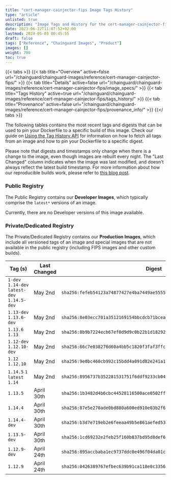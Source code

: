 ```yaml
---
title: "cert-manager-cainjector-fips Image Tags History"
type: "article"
unlisted: true
description: "Image Tags and History for the cert-manager-cainjector-fips Chainguard Image"
date: 2023-06-22T11:07:52+02:00
lastmod: 2024-05-03 00:45:55
draft: false
tags: ["Reference", "Chainguard Images", "Product"]
images: []
weight: 700
toc: true
---
```


{{< tabs >}}
{{< tab title="Overview" active=false url="/chainguard/chainguard-images/reference/cert-manager-cainjector-fips/" >}}
{{< tab title="Details" active=false url="/chainguard/chainguard-images/reference/cert-manager-cainjector-fips/image_specs/" >}}
{{< tab title="Tags History" active=true url="/chainguard/chainguard-images/reference/cert-manager-cainjector-fips/tags_history/" >}}
{{< tab title="Provenance" active=false url="/chainguard/chainguard-images/reference/cert-manager-cainjector-fips/provenance_info/" >}}
{{</ tabs >}}

The following tables contains the most recent tags and digests that can be used to pin your Dockerfile to a specific build of this image. Check our guide on [Using the Tag History API](/chainguard/chainguard-images/using-the-tag-history-api/) for information on how to fetch all tags from an image and how to pin your Dockerfile to a specific digest.

Please note that digests and timestamps only change when there is a change to the image, even though images are rebuilt every night. The "Last Changed" column indicates when the image was last modified, and doesn't always reflect the latest build timestamp. For more information about how our reproducible builds work, please refer to [this blog post](https://www.chainguard.dev/unchained/reproducing-chainguards-reproducible-image-builds).

### Public Registry
The Public Registry contains our **Developer Images**, which typically comprise the `latest*` versions of an image.

Currently, there are no Developer versions of this image available.

### Private/Dedicated Registry
The Private/Dedicated Registry contains our **Production Images**, which include all versioned tags of an image and special images that are not available in the public registry (including FIPS images and other custom builds).

| Tag (s)                                       | Last Changed | Digest                                                                    |
|-----------------------------------------------|--------------|---------------------------------------------------------------------------|
|  `1-dev` `1.14-dev` `latest-dev` `1.14.5-dev` | May 2nd      | `sha256:fefeb54123a74877427e4ba7449ae55555f08ad311600187f19ac79c00c9c273` |
|  `1.13-dev` `1.13.6-dev`                      | May 2nd      | `sha256:8e03ecc701a3512169154bbcdcb71bcea71ae2355dace55bbbbb672a516bcfa9` |
|  `1.13.6` `1.13`                              | May 2nd      | `sha256:8b9b7224ecb67ef0d9d9c0b22b1d182929aed9d815c15907b89f09973aa24996` |
|  `1.12-dev` `1.12.10-dev`                     | May 2nd      | `sha256:66c7e038276d60a4bb5c1820f3faf3ffc975613cb4d58ca2282fdf7e490e1adc` |
|  `1.12` `1.12.10`                             | May 2nd      | `sha256:9e0bc460cb992c15bdd4a091d82e241a1390154ec7713d0256052c26930ae518` |
|  `1.14.5` `1` `latest` `1.14`                 | May 2nd      | `sha256:8956737b352281531751f6ddf9233cb049b63b883575024db1731ac27c31893f` |
|  `1.13.5`                                     | April 30th   | `sha256:1b3482d4b6cbc44528116500ace0502ff55b0674d4a4ce5d59bbdb235fee2bcb` |
|  `1.14.4`                                     | April 30th   | `sha256:87e5e270ade0bd880a600ed910e03b2f6003b1d7533a9112e21c1b8afdec610e` |
|  `1.14.4-dev`                                 | April 30th   | `sha256:b3d7e719eb2e6feeaa49b5e861aefed5381e6233f6eba31bc2904efd98a2c251` |
|  `1.13.5-dev`                                 | April 30th   | `sha256:1cd69232e2feb25f160b837bd95d8def6e22b3c9e0a77138829bd2bef4703f31` |
|  `1.12.9-dev`                                 | April 24th   | `sha256:895accbaba1ec9737ddc0e496f04da01cb4dd6af63e4d32cb40b3595f196db74` |
|  `1.12.9`                                     | April 24th   | `sha256:0426389767efbec639b91ca118e0c3356f5410b8dc69ea4037914e3126ea1d99` |

